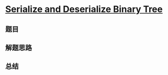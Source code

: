 # [Serialize and Deserialize Binary Tree](https://leetcode.com/problems/serialize-and-deserialize-binary-tree/)

## 题目


## 解题思路


## 总结


